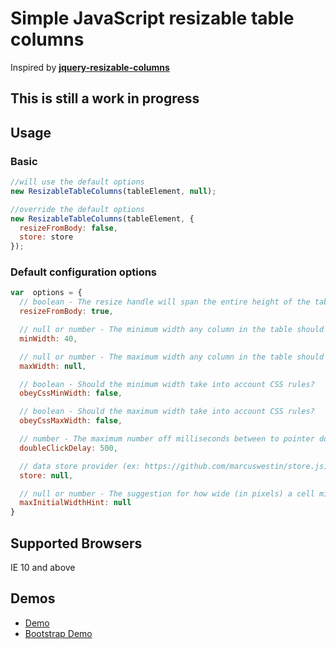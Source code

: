 # Simple JavaScript resizable table columns
Inspired by **[jquery-resizable-columns](https://github.com/dobtco/jquery-resizable-columns)**
## This is still a work in progress

## Usage

### Basic

```js
//will use the default options
new ResizableTableColumns(tableElement, null);

//override the default options
new ResizableTableColumns(tableElement, {
  resizeFromBody: false,
  store: store
});
```

### Default configuration options
```js
var  options = {
  // boolean - The resize handle will span the entire height of the table
  resizeFromBody: true,

  // null or number - The minimum width any column in the table should have
  minWidth: 40,

  // null or number - The maximum width any column in the table should have
  maxWidth: null,

  // boolean - Should the minimum width take into account CSS rules?
  obeyCssMinWidth: false,

  // boolean - Should the maximum width take into account CSS rules?
  obeyCssMaxWidth: false,

  // number - The maximum number off milliseconds between to pointer down events to consider the action a 'double click'
  doubleClickDelay: 500,

  // data store provider (ex: https://github.com/marcuswestin/store.js)
  store: null,

  // null or number - The suggestion for how wide (in pixels) a cell might be in case the content is really wide.
  maxInitialWidthHint: null
}
```

## Supported Browsers
IE 10 and above

## Demos
* [Demo](https://validide.github.io/resizable-table-columns/dist/samples/index.html)
* [Bootstrap Demo](https://validide.github.io/resizable-table-columns/dist/samples/bootstrap.html)

